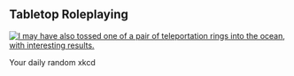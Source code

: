 ## Tabletop Roleplaying
[![I may have also tossed one of a pair of teleportation rings into the ocean, with interesting results.](https://imgs.xkcd.com/comics/tabletop_roleplaying.png)](https://xkcd.com/244/ "I may have also tossed one of a pair of teleportation rings into the ocean, with interesting results.")

Your daily random xkcd
